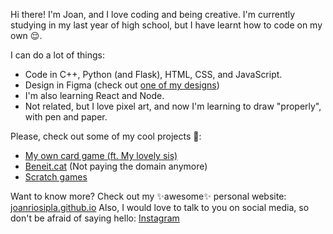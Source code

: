 Hi there! I'm Joan, and I love coding and being creative. I'm currently studying in my last year of high school, but I have learnt how to code on my own 😌.

I can do a lot of things:
- Code in C++, Python (and Flask),  HTML, CSS, and JavaScript.
- Design in Figma (check out [one of my designs](https://joanriosipla.github.io/AgentTruk/))
- I'm also learning React and Node.
- Not related, but I love pixel art, and now I'm learning to draw "properly", with pen and paper.

Please, check out some of my cool projects 🥺:
- [My own card game (ft. My lovely sis)](https://joanriosipla.github.io/AgentTruk/)
- [Beneit.cat](https://joanriosipla.github.io/BENEIT/) (Not paying the domain anymore)
- [Scratch games](https://scratch.mit.edu/users/coyote_coyota/)

Want to know more? Check out my ✨awesome✨ personal website: [joanriosipla.github.io](https://joanriosipla.github.io)
Also, I would love to talk to you on social media, so don't be afraid of saying hello: [Instagram](https://www.instagram.com/_joanrios)

<!--
**JoanRiosiPla/JoanRiosiPla** is a ✨ _special_ ✨ repository because its `README.md` (this file) appears on your GitHub profile.

Here are some ideas to get you started:

- 🔭 I’m currently working on ...
- 🌱 I’m currently learning ...
- 👯 I’m looking to collaborate on ...
- 🤔 I’m looking for help with ...
- 💬 Ask me about ...
- 📫 How to reach me: ...
- 😄 Pronouns: ...
- ⚡ Fun fact: ...
-->

